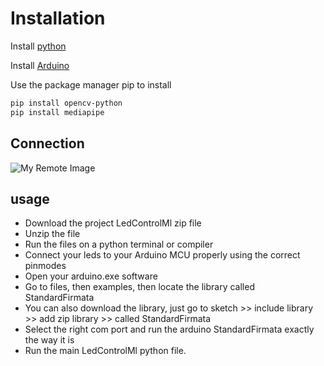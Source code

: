# Installation
Install [python](https://www.python.org/ftp/python/3.11.2/python-3.11.2-amd64.exe) 

Install [Arduino](https://downloads.arduino.cc/arduino-ide/arduino-ide_2.0.4_Windows_64bit.exe?_gl=1*1pdytnc*_ga*MTkzMTg5NDYxMy4xNjc4MTk5NTMy*_ga_NEXN8H46L5*MTY3ODE5OTUzMi4xLjEuMTY3ODE5OTYxNS4wLjAuMA..)

Use the package manager pip to install
```bash
pip install opencv-python
pip install mediapipe
```
## Connection
![My Remote Image](https://content.instructables.com/F9G/N43W/JRGOOJJQ/F9GN43WJRGOOJJQ.jpg)
## usage 
- Download the project LedControlMl zip file
- Unzip the file
- Run the files on a python terminal or compiler
- Connect your leds to your Arduino MCU  properly using the correct pinmodes
- Open your arduino.exe software
- Go to files, then examples, then locate the library called StandardFirmata
- You can also download the library, just go to sketch >> include library >> add zip library >> called StandardFirmata
- Select the right com port and run the arduino StandardFirmata exactly the way it is
- Run the main LedControlMl python file.
